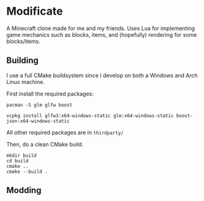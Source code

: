 # Modificate

A Minecraft clone made for me and my friends. Uses Lua for implementing game mechanics such as blocks, items, and (hopefully) rendering for some blocks/items.

## Building

I use a full CMake buildsystem since I develop on both a Windows and Arch Linux machine.

First install the required packages:

```
pacman -S glm glfw boost
```

```
vcpkg install glfw3:x64-windows-static glm:x64-windows-static boost-json:x64-windows-static
```

All other required packages are in `thirdparty/`

Then, do a clean CMake build.

```
mkdir build
cd build
cmake ..
cmake --build .
```


## Modding
